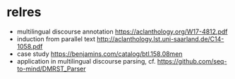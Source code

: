 # relres

- multilingual discourse annotation https://aclanthology.org/W17-4812.pdf
- induction from parallel text http://aclanthology.lst.uni-saarland.de/C14-1058.pdf
- case study https://benjamins.com/catalog/btl.158.08men
- application in multilingual discourse parsing, cf. https://github.com/seq-to-mind/DMRST_Parser
